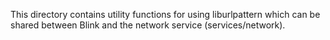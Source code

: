 This directory contains utility functions for using liburlpattern which can be
shared between Blink and the network service (services/network).